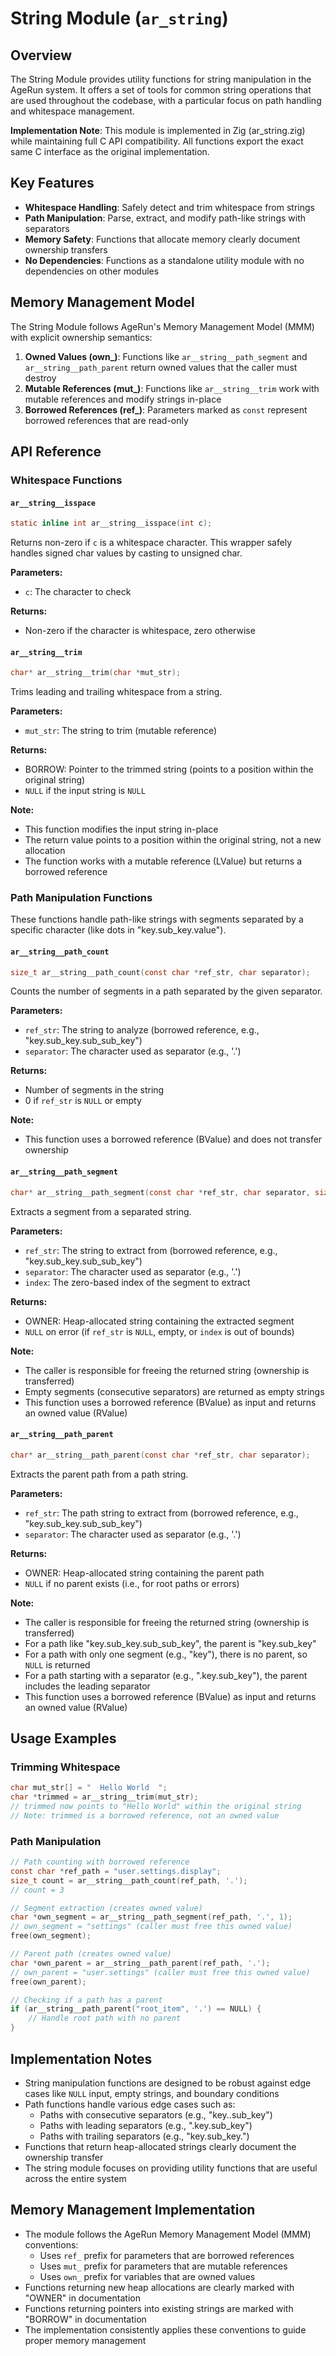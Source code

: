 # String Module (`ar_string`)

## Overview

The String Module provides utility functions for string manipulation in the AgeRun system. It offers a set of tools for common string operations that are used throughout the codebase, with a particular focus on path handling and whitespace management.

**Implementation Note**: This module is implemented in Zig (ar_string.zig) while maintaining full C API compatibility. All functions export the exact same C interface as the original implementation.

## Key Features

- **Whitespace Handling**: Safely detect and trim whitespace from strings
- **Path Manipulation**: Parse, extract, and modify path-like strings with separators
- **Memory Safety**: Functions that allocate memory clearly document ownership transfers
- **No Dependencies**: Functions as a standalone utility module with no dependencies on other modules

## Memory Management Model

The String Module follows AgeRun's Memory Management Model (MMM) with explicit ownership semantics:

1. **Owned Values (own_)**: Functions like `ar__string__path_segment` and `ar__string__path_parent` return owned values that the caller must destroy
2. **Mutable References (mut_)**: Functions like `ar__string__trim` work with mutable references and modify strings in-place
3. **Borrowed References (ref_)**: Parameters marked as `const` represent borrowed references that are read-only

## API Reference

### Whitespace Functions

#### `ar__string__isspace`

```c
static inline int ar__string__isspace(int c);
```

Returns non-zero if `c` is a whitespace character. This wrapper safely handles signed char values by casting to unsigned char.

**Parameters:**
- `c`: The character to check

**Returns:**
- Non-zero if the character is whitespace, zero otherwise

#### `ar__string__trim`

```c
char* ar__string__trim(char *mut_str);
```

Trims leading and trailing whitespace from a string.

**Parameters:**
- `mut_str`: The string to trim (mutable reference)

**Returns:**
- BORROW: Pointer to the trimmed string (points to a position within the original string)
- `NULL` if the input string is `NULL`

**Note:**
- This function modifies the input string in-place
- The return value points to a position within the original string, not a new allocation
- The function works with a mutable reference (LValue) but returns a borrowed reference

### Path Manipulation Functions

These functions handle path-like strings with segments separated by a specific character (like dots in "key.sub_key.value").

#### `ar__string__path_count`

```c
size_t ar__string__path_count(const char *ref_str, char separator);
```

Counts the number of segments in a path separated by the given separator.

**Parameters:**
- `ref_str`: The string to analyze (borrowed reference, e.g., "key.sub_key.sub_sub_key")
- `separator`: The character used as separator (e.g., '.')

**Returns:**
- Number of segments in the string
- 0 if `ref_str` is `NULL` or empty

**Note:**
- This function uses a borrowed reference (BValue) and does not transfer ownership

#### `ar__string__path_segment`

```c
char* ar__string__path_segment(const char *ref_str, char separator, size_t index);
```

Extracts a segment from a separated string.

**Parameters:**
- `ref_str`: The string to extract from (borrowed reference, e.g., "key.sub_key.sub_sub_key")
- `separator`: The character used as separator (e.g., '.')
- `index`: The zero-based index of the segment to extract

**Returns:**
- OWNER: Heap-allocated string containing the extracted segment
- `NULL` on error (if `ref_str` is `NULL`, empty, or `index` is out of bounds)

**Note:**
- The caller is responsible for freeing the returned string (ownership is transferred)
- Empty segments (consecutive separators) are returned as empty strings
- This function uses a borrowed reference (BValue) as input and returns an owned value (RValue)

#### `ar__string__path_parent`

```c
char* ar__string__path_parent(const char *ref_str, char separator);
```

Extracts the parent path from a path string.

**Parameters:**
- `ref_str`: The path string to extract from (borrowed reference, e.g., "key.sub_key.sub_sub_key")
- `separator`: The character used as separator (e.g., '.')

**Returns:**
- OWNER: Heap-allocated string containing the parent path
- `NULL` if no parent exists (i.e., for root paths or errors)

**Note:**
- The caller is responsible for freeing the returned string (ownership is transferred)
- For a path like "key.sub_key.sub_sub_key", the parent is "key.sub_key"
- For a path with only one segment (e.g., "key"), there is no parent, so `NULL` is returned
- For a path starting with a separator (e.g., ".key.sub_key"), the parent includes the leading separator
- This function uses a borrowed reference (BValue) as input and returns an owned value (RValue)

## Usage Examples

### Trimming Whitespace

```c
char mut_str[] = "  Hello World  ";
char *trimmed = ar__string__trim(mut_str);
// trimmed now points to "Hello World" within the original string
// Note: trimmed is a borrowed reference, not an owned value
```

### Path Manipulation

```c
// Path counting with borrowed reference
const char *ref_path = "user.settings.display";
size_t count = ar__string__path_count(ref_path, '.');
// count = 3

// Segment extraction (creates owned value)
char *own_segment = ar__string__path_segment(ref_path, '.', 1);
// own_segment = "settings" (caller must free this owned value)
free(own_segment);

// Parent path (creates owned value)
char *own_parent = ar__string__path_parent(ref_path, '.');
// own_parent = "user.settings" (caller must free this owned value)
free(own_parent);

// Checking if a path has a parent
if (ar__string__path_parent("root_item", '.') == NULL) {
    // Handle root path with no parent
}
```

## Implementation Notes

- String manipulation functions are designed to be robust against edge cases like `NULL` input, empty strings, and boundary conditions
- Path functions handle various edge cases such as:
  - Paths with consecutive separators (e.g., "key..sub_key")
  - Paths with leading separators (e.g., ".key.sub_key")
  - Paths with trailing separators (e.g., "key.sub_key.")
- Functions that return heap-allocated strings clearly document the ownership transfer
- The string module focuses on providing utility functions that are useful across the entire system

## Memory Management Implementation

- The module follows the AgeRun Memory Management Model (MMM) conventions:
  - Uses `ref_` prefix for parameters that are borrowed references
  - Uses `mut_` prefix for parameters that are mutable references
  - Uses `own_` prefix for variables that are owned values
- Functions returning new heap allocations are clearly marked with "OWNER" in documentation
- Functions returning pointers into existing strings are marked with "BORROW" in documentation
- The implementation consistently applies these conventions to guide proper memory management